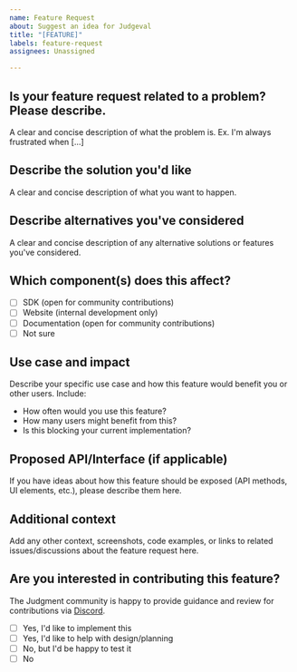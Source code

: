 ```yaml
---
name: Feature Request
about: Suggest an idea for Judgeval
title: "[FEATURE]"
labels: feature-request
assignees: Unassigned

---
```


## Is your feature request related to a problem? Please describe.
A clear and concise description of what the problem is. Ex. I'm always frustrated when [...]

## Describe the solution you'd like
A clear and concise description of what you want to happen.

## Describe alternatives you've considered
A clear and concise description of any alternative solutions or features you've considered.

## Which component(s) does this affect?
- [ ] SDK (open for community contributions)
- [ ] Website (internal development only)
- [ ] Documentation (open for community contributions)
- [ ] Not sure

## Use case and impact
Describe your specific use case and how this feature would benefit you or other users. Include:
- How often would you use this feature?
- How many users might benefit from this?
- Is this blocking your current implementation?

## Proposed API/Interface (if applicable)
If you have ideas about how this feature should be exposed (API methods, UI elements, etc.), please describe them here.

## Additional context
Add any other context, screenshots, code examples, or links to related issues/discussions about the feature request here.

## Are you interested in contributing this feature?
The Judgment community is happy to provide guidance and review for contributions via [Discord](https://discord.com/invite/tGVFf8UBUY).

- [ ] Yes, I'd like to implement this
- [ ] Yes, I'd like to help with design/planning
- [ ] No, but I'd be happy to test it
- [ ] No
